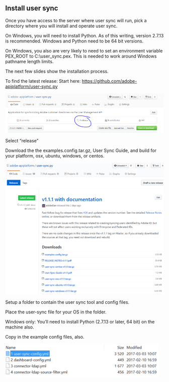 ## Install user sync

Once you have access to the server where user sync will run, pick a directory where you will install and operate user sync.

On Windows, you will need to install Python.  As of this writing, version 2.7.13 is recommended.  Windows and Python need to be 64 bit versions.

On Windows, you also are very likely to need to set an environment variable PEX_ROOT to C:\user_sync\.pex.  This is needed to work around Windows pathname length limits.

The next few slides show the installation process.

To find the latest release:  Start here: 
https://github.com/adobe-apiplatform/user-sync.py

![install](images/install_finding_releases.png)

Select “release”


Download the the examples.config.tar.gz, User Sync Guide, and build for your platform, osx, ubuntu, windows, or centos.

![install2](images/install_release_screen.png)

Setup a folder to contain the user sync tool and config files.

Place the user-sync file for your OS in the folder.

Windows only: You’ll need to install Python (2.7.13 or later, 64 bit) on the machine also.

Copy in the example config files, also.

![install2](images/install_config_files.png)
